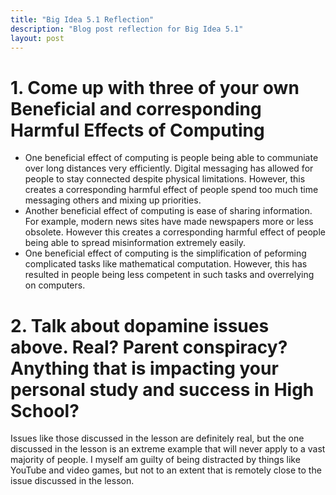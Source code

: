```yaml
---
title: "Big Idea 5.1 Reflection"
description: "Blog post reflection for Big Idea 5.1"
layout: post
---
```


# 1. Come up with three of your own Beneficial and corresponding Harmful Effects of Computing
- One beneficial effect of computing is people being able to communiate over long distances very efficiently. Digital messaging has allowed for people to stay connected despite physical limitations. However, this creates a corresponding harmful effect of people spend too much time messaging others and mixing up priorities.
- Another beneficial effect of computing is ease of sharing information. For example, modern news sites have made newspapers more or less obsolete. However this creates a corresponding harmful effect of people being able to spread misinformation extremely easily.
- One beneficial effect of computing is the simplification of peforming complicated tasks like mathematical computation. However, this has resulted in people being less competent in such tasks and overrelying on computers.

# 2. Talk about dopamine issues above. Real? Parent conspiracy? Anything that is impacting your personal study and success in High School?
Issues like those discussed in the lesson are definitely real, but the one discussed in the lesson is an extreme example that will never apply to a vast majority of people. I myself am guilty of being distracted by things like YouTube and video games, but not to an extent that is remotely close to the issue discussed in the lesson.